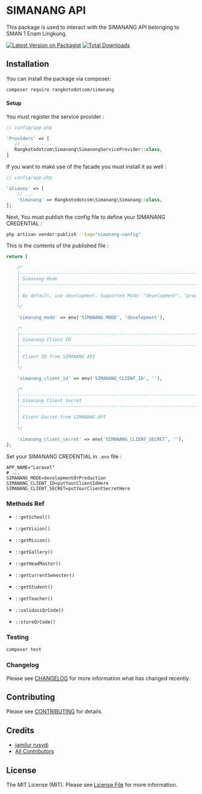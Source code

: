 # SIMANANG API

This package is used to interact with the SIMANANG API belonging to SMAN 1 Enam Lingkung.

[![Latest Version on Packagist](https://img.shields.io/packagist/v/rangkotodotcom/simanang.svg?style=flat-square)](https://packagist.org/packages/rangkotodotcom/simanang)
[![Total Downloads](https://img.shields.io/packagist/dt/rangkotodotcom/simanang.svg?style=flat-square)](https://packagist.org/packages/rangkotodotcom/simanang)

## Installation

You can install the package via composer:

```bash
composer require rangkotodotcom/simanang
```
#### Setup

You must register the service provider :

```php
// config/app.php

'Providers' => [
   // ...
   Rangkotodotcom\Simanang\SimanangServiceProvider::class,
]
```

If you want to make use of the facade you must install it as well :

```php
// config/app.php

'aliases' => [
    // ...
    'Simanang' => Rangkotodotcom\Simanang\Simanang::class,
];
```
Next, You must publish the config file to define your SIMANANG CREDENTIAL :

```bash
php artisan vendor:publish --tag="simanang-config"
```
This is the contents of the published file :

```php
return [

    /*
    |--------------------------------------------------------------------------
    | Simanang Mode
    |--------------------------------------------------------------------------
    |
    | By default, use development. Supported Mode: "development", "production"
    |
    */

    'simanang_mode' => env('SIMANANG_MODE', 'development'),

    /*
    |--------------------------------------------------------------------------
    | Simanang Client ID
    |--------------------------------------------------------------------------
    |
    | Client ID from SIMANANG API
    |
    */

    'simanang_client_id' => env('SIMANANG_CLIENT_ID', ''),

    /*
    |--------------------------------------------------------------------------
    | Simanang Client Secret
    |--------------------------------------------------------------------------
    |
    | Client Secret from SIMANANG API
    |
    */

    'simanang_client_secret' => env('SIMANANG_CLIENT_SECRET', ''),
];
```

Set your SIMANANG CREDENTIAL in `.env` file :

```
APP_NAME="Laravel"
# ...
SIMANANG_MODE=developmentOrProduction
SIMANANG_CLIENT_ID=putYourClientIdHere
SIMANANG_CLIENT_SECRET=putYourClientSecretHere
```

### Methods Ref

- `::getSchool()`

- `::getVision()`

- `::getMision()`

- `::getGallery()`

- `::getHeadMaster()`

- `::getCurrentSemester()`

- `::getStudent()`

- `::getTeacher()`

- `::validasiQrCode()`

- `::storeQrCode()`


### Testing

```bash
composer test
```

### Changelog

Please see [CHANGELOG](CHANGELOG.md) for more information what has changed recently.

## Contributing

Please see [CONTRIBUTING](CONTRIBUTING.md) for details.

## Credits

- [jamilur rusydi](https://github.com/rangkotodotcom)
- [All Contributors](../../contributors)

## License

The MIT License (MIT). Please see [License File](LICENSE.md) for more information.

